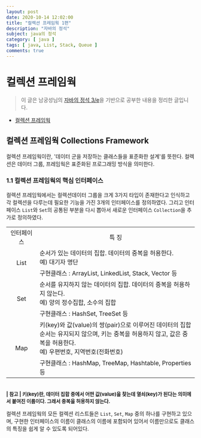 ```yaml
---
layout: post
date: 2020-10-14 12:02:00
title: "컬렉션 프레임웍 1편"
description: "자바의 정석"
subject: java의 정석
category: [ java ]
tags: [ java, List, Stack, Queue ]
comments: true
---
```


# 컬렉션 프레임웍

> 이 글은 남궁성님의 [자바의 정석 3/e](http://www.kyobobook.co.kr/product/detailViewKor.laf?mallGb=KOR&ejkGb=KOR&barcode=9788994492032)을 기반으로 공부한 내용을 정리한 글입니다.

+ [컬렉션 프레임웍](#컬렉션-프레임웍-Collections-Framework)

## 컬렉션 프레임웍 Collections Framework

컬렉션 프레임웍이란, '데이터 군을 저장하는 클래스들을 표준화한 설계'를 뜻한다. 컬렉션은 데이터 그룹, 프레임웍은 표준화된 프로그래밍 방식을 의미한다.

### 1.1 컬렉션 프레임웍의 핵심 인터페이스

컬렉션 프레임웍에서는 컬렉션데이터 그룹을 크게 3가지 타입이 존재한다고 인식하고 각 컬렉션을 다루는데 필요한 기능을 가진 3개의 인터페이스를 정의하였다. 그리고 인터페이스 `List`와 `Set`의 공통된 부분을 다시 뽑아서 새로운 인터페이스 `Collection`을 추가로 정의하였다.

<table>
  <tr>
    <td><center> 인터페이스 </center></td>
    <td><center> 특 징 </center></td>
  </tr>
  <tr>
    <td rowspan=2><center> List </center></td>
    <td> 순서가 있는 데이터의 집합. 데이터의 중복을 허용한다.<br/>
    예) 대기자 명단 </td>
  </tr>
  <tr>
    <td> 구현클래스 : ArrayList, LinkedList, Stack, Vector 등 </td>
  </tr>
  <tr>
    <td rowspan=2><center> Set </center></td>
    <td> 순서를 유지하지 않는 데이터의 집합. 데이터의 중복을 허용하지 않는다.<br/>
    예) 양의 정수집합, 소수의 집합 </td>
  </tr>
  <tr>
    <td> 구현클래스 : HashSet, TreeSet 등 </td>
  </tr>
  <tr>
    <td rowspan=2><center> Map </center></td>
    <td> 키(key)와 값(value)의 쌍(pair)으로 이루어진 데이터의 집합<br/>
     순서는 유지되지 않으며, 키는 중복을 허용하지 않고, 값은 중복을 허용한다.<br/>
     예) 우편번호, 지역번호(전화번호) </td>
  </tr>
  <tr>
    <td> 구현클래스 : HashMap, TreeMap, Hashtable, Properties 등 </td>
  </tr>
</table>

<br/>
<span style="font-size:13px;">
<b>| 참고 | 키(key)란, 데이터 집합 중에서 어떤 값(value)을 찾는데 열쇠(key)가 된다는 의미에서 붙여진 이름이다. 그래서 중복을 허용하지 않는다.</b><br/>
</span>  

컬렉션 프레임웍의 모든 컬렉션 리스트들은 `List`, `Set`, `Map` 중의 하나를 구현하고 있으며, 구현한 인터페이스의 이름이 클래스의 이름에 포함되어 있어서 이름만으로도 클래스의 특징을 쉽게 알 수 있도록 되어있다.
